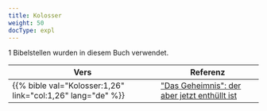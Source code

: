 ```yaml
---
title: Kolosser
weight: 50
docType: expl
---
```


1 Bibelstellen wurden in diesem Buch verwendet.

| Vers | Referenz |
|-------|-----------|
| {{% bible val="Kolosser:1,26" link="col:1,26" lang="de" %}} | ["Das Geheimnis": der aber jetzt enthüllt ist](../exampleSite/content/expl/../expl/background/structure/the-three-mysteries#b12e) |
